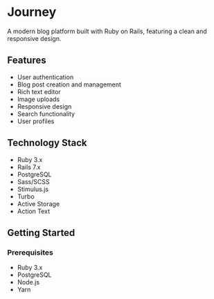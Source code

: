 # Journey

A modern blog platform built with Ruby on Rails, featuring a clean and responsive design.

## Features

- User authentication
- Blog post creation and management
- Rich text editor
- Image uploads
- Responsive design
- Search functionality
- User profiles

## Technology Stack

- Ruby 3.x
- Rails 7.x
- PostgreSQL
- Sass/SCSS
- Stimulus.js
- Turbo
- Active Storage
- Action Text

## Getting Started

### Prerequisites

- Ruby 3.x
- PostgreSQL
- Node.js
- Yarn
